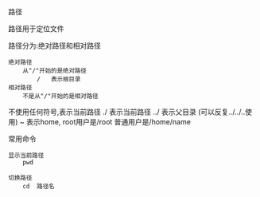 

路径

路径用于定位文件

路径分为:绝对路径和相对路径

	绝对路径
		从"/"开始的是绝对路径
			/	表示根目录
	相对路径
		不是从"/"开始的是相对路径
   不使用任何符号,表示当前路径
			./      表示当前路径
			../	表示父目录    (可以反复../../..使用)
		 ~	 表示home,
			  	root用户是/root    普通用户是/home/name



常用命令

	显示当前路径
		pwd
	
	切换路径
		cd  路径名
		
		
		
		